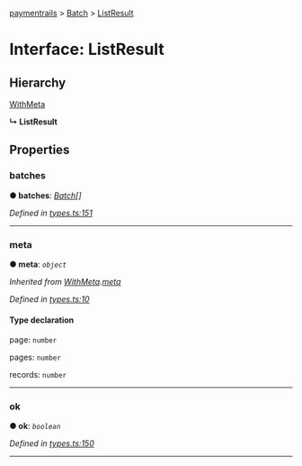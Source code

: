 [paymentrails](../README.md) > [Batch](../classes/batch.md) > [ListResult](../interfaces/batch.listresult.md)



# Interface: ListResult

## Hierarchy


 [WithMeta](serializer.withmeta.md)

**↳ ListResult**








## Properties
<a id="batches"></a>

###  batches

**●  batches**:  *[Batch](batch.batch-1.md)[]* 

*Defined in [types.ts:151](https://github.com/PaymentRails/javascript-sdk/blob/9b4ee77/lib/types.ts#L151)*





___

<a id="meta"></a>

###  meta

**●  meta**:  *`object`* 

*Inherited from [WithMeta](serializer.withmeta.md).[meta](serializer.withmeta.md#meta)*

*Defined in [types.ts:10](https://github.com/PaymentRails/javascript-sdk/blob/9b4ee77/lib/types.ts#L10)*


#### Type declaration




 page: `number`






 pages: `number`






 records: `number`







___

<a id="ok"></a>

###  ok

**●  ok**:  *`boolean`* 

*Defined in [types.ts:150](https://github.com/PaymentRails/javascript-sdk/blob/9b4ee77/lib/types.ts#L150)*





___


